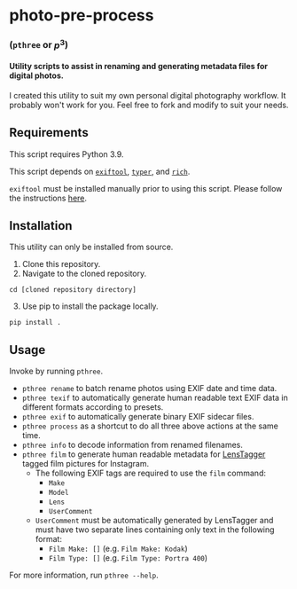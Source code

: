 # photo-pre-process
### (`pthree` or $p^3$)

#### Utility scripts to assist in renaming and generating metadata files for digital photos.

I created this utility to suit my own personal digital photography workflow. It probably won't work for you. Feel free to fork and modify to suit your needs.

## Requirements

This script requires Python 3.9.

This script depends on [`exiftool`](https://exiftool.org/), [`typer`](https://typer.tiangolo.com/), and [`rich`](https://github.com/Textualize/rich).

`exiftool` must be installed manually prior to using this script. Please follow the instructions [here](https://exiftool.org/install.html).

## Installation

This utility can only be installed from source.

1. Clone this repository.
2. Navigate to the cloned repository.
```
cd [cloned repository directory]
```
3. Use pip to install the package locally.
```
pip install .
```

## Usage

Invoke by running `pthree`.

- `pthree rename` to batch rename photos using EXIF date and time data.
- `pthree texif` to automatically generate human readable text EXIF data in different formats according to presets.
- `pthree exif` to automatically generate binary EXIF sidecar files.
- `pthree process` as a shortcut to do all three above actions at the same time.
- `pthree info` to decode information from renamed filenames.
- `pthree film` to generate human readable metadata for [LensTagger](https://www.lenstagger.com/) tagged film pictures for Instagram.
    - The following EXIF tags are required to use the `film` command:
        - `Make`
        - `Model`
        - `Lens`
        - `UserComment`
    - `UserComment` must be automatically generated by LensTagger and must have two separate lines containing only text in the following format:
        - `Film Make: []` (e.g. `Film Make: Kodak`)
        - `Film Type: []` (e.g. `Film Type: Portra 400`)

For more information, run `pthree --help`.
